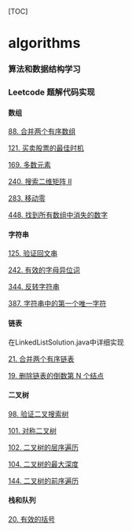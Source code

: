 [TOC]
# algorithms

### 算法和数据结构学习
### Leetcode 题解代码实现

#### 数组
[88. 合并两个有序数组](https://leetcode-cn.com/problems/merge-sorted-array/)

[121. 买卖股票的最佳时机](https://leetcode-cn.com/problems/best-time-to-buy-and-sell-stock/)

[169. 多数元素](https://leetcode-cn.com/problems/majority-element/)

[240. 搜索二维矩阵 II](https://leetcode-cn.com/problems/search-a-2d-matrix-ii/)

[283. 移动零](https://leetcode-cn.com/problems/move-zeroes/)

[448. 找到所有数组中消失的数字](https://leetcode-cn.com/problems/find-all-numbers-disappeared-in-an-array/)

#### 字符串
[125. 验证回文串](https://leetcode-cn.com/problems/valid-palindrome/)

[242. 有效的字母异位词](https://leetcode-cn.com/problems/valid-anagram/)

[344. 反转字符串](https://leetcode-cn.com/problems/reverse-string/)

[387. 字符串中的第一个唯一字符](https://leetcode-cn.com/problems/first-unique-character-in-a-string/)

#### 链表
在LinkedListSolution.java中详细实现

[21. 合并两个有序链表](https://leetcode-cn.com/problems/merge-two-sorted-lists/)

[19. 删除链表的倒数第 N 个结点](https://leetcode-cn.com/problems/remove-nth-node-from-end-of-list/)
#### 二叉树
[98. 验证二叉搜索树](https://leetcode-cn.com/problems/validate-binary-search-tree/)

[101. 对称二叉树](https://leetcode-cn.com/problems/symmetric-tree/)

[102. 二叉树的层序遍历](https://leetcode-cn.com/problems/binary-tree-level-order-traversal/g)

[104. 二叉树的最大深度](https://leetcode-cn.com/problems/maximum-depth-of-binary-tree/)

[144. 二叉树的前序遍历](https://leetcode-cn.com/problems/binary-tree-preorder-traversal/)

#### 栈和队列
[20. 有效的括号](https://leetcode-cn.com/problems/valid-parentheses/)